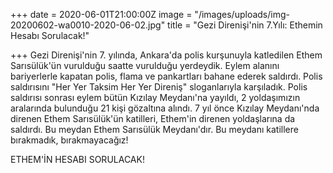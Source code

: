 +++
date = 2020-06-01T21:00:00Z
image = "/images/uploads/img-20200602-wa0010-2020-06-02.jpg"
title = "Gezi Direnişi'nin 7.Yılı: Ethemin Hesabı Sorulacak!"

+++
Gezi Direnişi'nin 7. yılında, Ankara'da polis kurşunuyla katledilen Ethem Sarısülük'ün vurulduğu saatte vurulduğu yerdeydik. Eylem alanını bariyerlerle kapatan polis, flama ve pankartları bahane ederek saldırdı. Polis saldırısını "Her Yer Taksim Her Yer Direniş" sloganlarıyla karşıladık. Polis saldırısı sonrası eylem bütün Kızılay Meydanı'na yayıldı, 2 yoldaşımızın aralarında bulunduğu 21 kişi gözaltına alındı. 7 yıl önce Kızılay Meydanı'nda direnen Ethem Sarısülük'ün katilleri, Ethem'in direnen yoldaşlarına da saldırdı. Bu meydan Ethem Sarısülük Meydanı'dır. Bu meydanı katillere bırakmadık, bırakmayacağız!

ETHEM'İN HESABI SORULACAK!